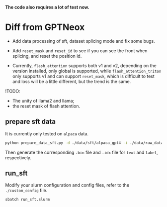 **The code also requires a lot of test now.**

# Diff from GPTNeox

- Add data processing of sft, dataset splicing mode and fix some bugs.

- Add `reset_mask` and `reset_id` to see if you can see the front when splicing, and reset the position id.

- Currently, `flash_attention` supports both v1 and v2, depending on the version installed, only global is supported, while `flash_attention_triton` only supports v1 and can support `reset_mask`, which is difficult to test and loss will be a little different, but the trend is the same.

!TODO:

- The unity of llama2 and llama;
- the reset mask of flash attention.


## prepare sft data

It is currently only tested on `alpaca` data.

```bash
python prepare_data_sft.py -d ./data/sft/alpaca_gpt4 -i ./data/raw_data/alpaca_gpt4 -t SPMTokenizer -v ./vocab_file/tokenizer.model alpaca_gpt4
```
Then generate the corresponding `.bin` file and `.idx` file for `text` and `label`, respectively.

## run_sft
Modify your slurm configuration and config files, refer to the `./custom_config` file.

```bash
sbatch run_sft.slurm
```